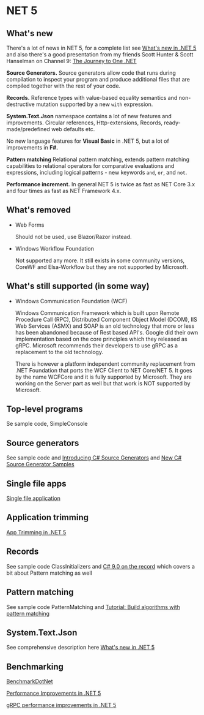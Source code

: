 # NET 5

## What's new

There's a lot of news in NET 5, for a complete list see [What's new in .NET 5](https://docs.microsoft.com/en-us/dotnet/core/dotnet-five) and also there's a good presentation from my friends Scott Hunter & Scott Hanselman on Channel 9: [The Journey to One .NET](https://channel9.msdn.com/Events/Build/2020/BOD106)

**Source Generators.** Source generators allow code that runs during compilation to inspect your program and produce additional files that are compiled together with the rest of your code.

**Records.** Reference types with value-based equality semantics and non-destructive mutation supported by a new `with` expression.

**System.Text.Json** namespace contains a lot of new features and improvements. Circular references, Http-extensions, Records, ready-made/predefined web defaults etc.  

No new language features for **Visual Basic** in .NET 5, but a lot of improvements in **F#.**

**Pattern matching** Relational pattern matching, extends pattern matching capabilities to relational operators for comparative evaluations and expressions, including logical patterns - new keywords `and`, `or`, and `not`.

**Performance increment.** In general NET 5 is twice as fast as NET Core 3.x and four times as fast as NET Framework 4.x.

## What's removed

* Web Forms

  Should not be used, use Blazor/Razor instead.

* Windows Workflow Foundation

  Not supported any more. It still exists in some community versions, CoreWF and Elsa-Workflow but they are not supported by Microsoft. 

## What's still supported (in some way)

* Windows Communication Foundation (WCF)

  Windows Communication Framework which is built upon Remote Procedure Call (RPC), Distributed Component Object Model (DCOM), IIS Web Services (ASMX) and SOAP is an old technology that more or less has been abandoned because of Rest based API's. Google did their own implementation based on the core principles which they released as gRPC. Microsoft recommends their developers to use gRPC as a replacement to the old technology. 

  There is however a platform independent community replacement from .NET Foundation that ports the WCF Client to NET Core/NET 5. It goes by the name WCFCore and it is fully supported by Microsoft. They are working on the Server part as well but that work is NOT supported by Microsoft.

## Top-level programs

Se sample code, SimpleConsole

## Source generators

See sample code  and [Introducing C# Source Generators](https://devblogs.microsoft.com/dotnet/introducing-c-source-generators/) and [New C# Source Generator Samples](https://devblogs.microsoft.com/dotnet/new-c-source-generator-samples/)

## Single file apps

[Single file application](https://docs.microsoft.com/en-us/dotnet/core/deploying/single-file)

## Application trimming

[App Trimming in .NET 5](https://devblogs.microsoft.com/dotnet/app-trimming-in-net-5/)

## Records

See sample code ClassInitializers and [C# 9.0 on the record](https://devblogs.microsoft.com/dotnet/c-9-0-on-the-record/) which covers a bit about Pattern matching as well

## Pattern matching

See sample code PatternMatching and [Tutorial: Build algorithms with pattern matching](https://docs.microsoft.com/en-us/dotnet/csharp/tutorials/pattern-matching)

## System.Text.Json

See comprehensive description here [What's new in .NET 5](https://docs.microsoft.com/en-us/dotnet/core/dotnet-five#systemtextjson-new-features)

## Benchmarking

[BenchmarkDotNet](https://benchmarkdotnet.org/)

[Performance Improvements in .NET 5](https://devblogs.microsoft.com/dotnet/performance-improvements-in-net-5/)

[gRPC performance improvements in .NET 5](https://devblogs.microsoft.com/aspnet/grpc-performance-improvements-in-net-5/)